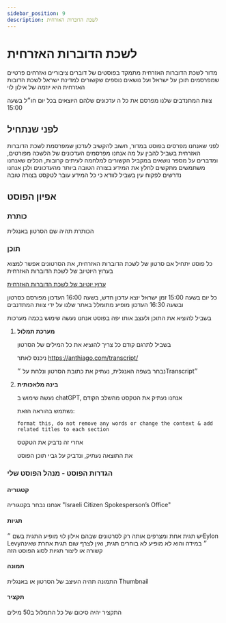 ```yaml
---
sidebar_position: 9
description: לשכת הדוברות האזרחית
---
```

# לשכת הדוברות האזרחית
מדור לשכת הדוברות האזרחית מתמקד בפוסטים של דוברים ציבוריים ואזרחים פרטיים שמפרסמים תוכן על ישראל ועל נושאים נוספים שקשורים למדינת ישראל
לשכת הדובות האזרחית היא יוזמה של אילון לוי

צוות המתנדבים שלנו מפרסם את כל ה
עדכונים שלהם היוצאים בכל יום חו״ל בשעה 15:00

## לפני שנתחיל
לפני שאנחנו מפרסים בפוסט במדור, חשוב להקשיב לעדכון שמפרסמת לשכת הדוברות האזרחית בשביל להבין על מה אנחנו מפרסמים
העדכונים של הלשכה מפורטים, ומדברים על מספר נושאים במקביל הקשורים למלחמה
לעיתים קרובות, הכלים שאנחנו משתמשים מתקשים לחלץ את המידע בצורה הטובה ביותר מהעדכונים
ולכן אנחנו נדרשים לפקוח עין בשביל לוודא כי כל המידע עובר לטקסט בצורה טובה

## אפיון הפוסט
### כותרת
הכותרת תהיה שם הסרטון באנגלית
### תוכן
כל פוסט יתחיל אם סרטון של לשכת הדוברות האזרחית, את הסרטונים אפשר למצוא בערוץ היוטיוב של לשכת הדוברות האזרחית

[ערוץ יוטיוב של לשכת הדוברות האזרחית](https://www.youtube.com/@IsrCitizenSpox)

כל יום בשעה 15:00 זמן ישראל יוצא עדכון חדש, בשעה 16:00 העדכון מפורסם כסרטון
ובשעה 16:30 העדכון מופיע מתומלל באתר שלנו על ידי צוות המתדנבים


בשביל להוציא את התוכן ולעצב אותו יפה בפוסט אנחנו נעשה שימוש בכמה מערכות
1. **מערכת תמלול**
   
    בשביל לתרגם קודם כל צריך להוציא את כל המילים של הסרטון

    ניכנס לאתר https://anthiago.com/transcript/

    נבחר בשפה האנגלית, נעתיק את כתובת הסרטון ונלחת על ״Transcript״

2. **בינה מלאכותית**

   נעשה שימוש ב chatGPT, אנחנו נעתיק את הטקסט מהשלב הקודם

   נשתמש בהוראה הזאת: 
   ```
   format this, do not remove any words or change the context & add related titles to each section
   ```
   אחרי זה נדביק את הטקטס

   את התוצאה נעתיק, ונדביק על גביי תוכן הפוסט

### הגדרות הפוסט - מנהל הפוסט שלי
#### קטגוריה
אנחנו נבחר בקטגוריה "Israeli Citizen Spokesperson’s Office"
#### תגיות
יש תגית אחת ומצרפים אותה רק לסרטונים שבהם אילון לוי מופיע התגית בשם ״Eylon Levy״
במידה והוא לא מופיע לא בוחרים תגית, ואין לצרף שום תגית אחרת שאינה קשורה או ליצור תגיות לסוג הפוסט הזה
#### תמונה
התמונה תהיה העיצב של הסרטון או באנגלית Thumbnail
#### תקציר
התקציר יהיה סיכום של כל התמלול ב50 מילים
